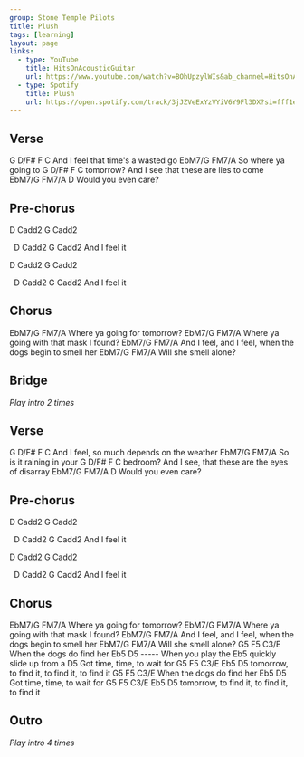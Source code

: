 ```yaml
---
group: Stone Temple Pilots
title: Plush
tags: [learning]
layout: page
links: 
  - type: YouTube
    title: HitsOnAcousticGuitar
    url: https://www.youtube.com/watch?v=BOhUpzylWIs&ab_channel=HitsOnAcousticGuitar
  - type: Spotify 
    title: Plush
    url: https://open.spotify.com/track/3jJZVeExYzVYiV6Y9Fl3DX?si=fff1e954587b4417
---
```


## Verse

G      D/F#      F               C
 And I feel that time's a wasted go
EbM7/G             FM7/A
 So where ya going to
G                D/F#     F                 C
 tomorrow? And I see that these are lies to come
EbM7/G         FM7/A  D
 Would you even care?

## Pre-chorus

D Cadd2 G Cadd2

&nbsp;     D     Cadd2 G Cadd2
 And I feel it

D Cadd2 G Cadd2

&nbsp;     D    Cadd2 G Cadd2
And I feel it

## Chorus

EbM7/G              FM7/A
 Where ya going for tomorrow?
EbM7/G                    FM7/A
 Where ya going with that mask I found?
EbM7/G                            FM7/A
 And I feel, and I feel, when the dogs begin to smell her
EbM7/G             FM7/A
 Will she smell alone?

## Bridge

*Play intro 2 times*

## Verse

G      D/F#     F                   C
 And I feel, so much depends on the weather
EbM7/G               FM7/A
 So is it raining in your
G               D/F#     F                      C
 bedroom? And I see, that these are the eyes of disarray
EbM7/G         FM7/A  D
 Would you even care?

## Pre-chorus

D Cadd2 G Cadd2

&nbsp;     D     Cadd2 G Cadd2
 And I feel it

D Cadd2 G Cadd2

&nbsp;     D    Cadd2 G Cadd2
And I feel it

## Chorus

EbM7/G              FM7/A
 Where ya going for tomorrow?
EbM7/G                    FM7/A
 Where ya going with that mask I found?
EbM7/G                            FM7/A
 And I feel, and I feel, when the dogs begin to smell her
EbM7/G             FM7/A
 Will she smell alone?
G5        F5              C3/E
 When the dogs do find her
           Eb5          D5               ----- When you play the Eb5 quickly slide up from a D5
 Got time, time, to wait for
G5        F5          C3/E       Eb5 D5
 tomorrow, to find it, to find it, to find it
G5        F5              C3/E
 When the dogs do find her
           Eb5          D5
 Got time, time, to wait for
G5        F5          C3/E        Eb5       D5
 tomorrow, to find it, to find it,    to find it

## Outro

*Play intro 4 times*
